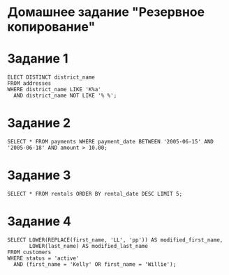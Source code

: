# Домашнее задание "Резервное копирование"
# Задание 1
```
ELECT DISTINCT district_name
FROM addresses
WHERE district_name LIKE 'K%a'
  AND district_name NOT LIKE '% %';

```

# Задание 2
```
SELECT * FROM payments WHERE payment_date BETWEEN '2005-06-15' AND '2005-06-18' AND amount > 10.00;
```

# Задание 3
```
SELECT * FROM rentals ORDER BY rental_date DESC LIMIT 5;
```
# Задание 4
```
SELECT LOWER(REPLACE(first_name, 'LL', 'pp')) AS modified_first_name,
       LOWER(last_name) AS modified_last_name
FROM customers
WHERE status = 'active'
  AND (first_name = 'Kelly' OR first_name = 'Willie');

```
